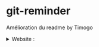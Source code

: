 # git-reminder 
Amélioration du readme
by Timogo 
<details>
<summary>Website : </summary>
[ateliertimogo.com](ateliertimogo.com)
</details>

